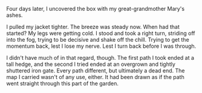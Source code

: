Four days later, I uncovered the box with my great-grandmother Mary's ashes.

I pulled my jacket tighter. The breeze was steady now. When had that started? My legs were getting cold. I stood and took a right turn, striding off into the fog, trying to be decisive and shake off the chill. Trying to get the momentum back, lest I lose my nerve. Lest I turn back before I was through.

I didn't have much of in that regard, though. The first path I took ended at a tall hedge, and the second I tried ended at an overgrown and tightly shuttered iron gate. Every path different, but ultimately a dead end. The map I carried wasn't of any use, either. It had been drawn as if the path went straight through this part of the garden. 